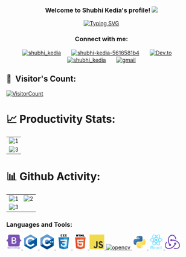 <h3 align="center">
  Welcome to Shubhi Kedia's profile!
  <img src="https://media.giphy.com/media/hvRJCLFzcasrR4ia7z/giphy.gif" width="28">
</h3>
<p align="center">
  <a href="https://git.io/typing-svg"><img src="https://readme-typing-svg.demolab.com?font=Fira+Code&size=22&pause=1000&color=F75C7E&center=true&vCenter=true&width=440&height=45&lines=Frontend+Developer+using+React+JS;Exploring+Blockchain+and+Web+3.0;Always+Learning+new+things" alt="Typing SVG" /></a>
</p>

<h3 align="center">Connect with me:</h3>
<p align="center"> 
<a href="https://instagram.com/shubhi_kedia" target="blank"><img align="center" src="https://raw.githubusercontent.com/rahuldkjain/github-profile-readme-generator/master/src/images/icons/Social/instagram.svg" alt="shubhi_kedia" height="30" width="40" /></a>
  &#8287;&#8287;&#8287;&#8287;&#8287;
<a href="https://linkedin.com/in/shubhi-kedia-5616581b4" target="blank"><img align="center" src="https://raw.githubusercontent.com/rahuldkjain/github-profile-readme-generator/master/src/images/icons/Social/linked-in-alt.svg" alt="shubhi-kedia-5616581b4" height="30" width="40" /></a>
  &#8287;&#8287;&#8287;&#8287;&#8287;
  <a href="https://drive.google.com/file/d/1KjJeNSDQ-nzi0g6LfB93bOcpDc8SjDNG/view?usp=sharing" target= "blank"><img align="center" width="40px" height="30" alt="Dev.to"  src="https://i.imgur.com/mVm29vK.png"></a>
  &#8287;&#8287;&#8287;&#8287;&#8287;
 <a href="https://www.leetcode.com/shubhi_kedia" target="blank"><img align="center" src="https://raw.githubusercontent.com/rahuldkjain/github-profile-readme-generator/master/src/images/icons/Social/leet-code.svg" alt="shubhi_kedia" height="30" width="40" /></a>
  &#8287;&#8287;&#8287;&#8287;&#8287;
  <a class="mailto" href="mailto:kediashubhi@gmail.com" target="blank"><img align="center" width="40px" height="30" alt="gmail" src="https://cdn-icons-png.flaticon.com/512/281/281769.png"> 
  </a>  
</p>

<h2> 📍 &nbsp;Visitor's Count:</h2>
<a align="center" href="https://profile-counter.glitch.me/{shubhi182001}/count.svg">
  
  ![VisitorCount](https://profile-counter.glitch.me/{shubhi182001}/count.svg)  
</a>



# 📈 Productivity Stats:
<table>
  <tr>
    <td><img src="https://github-profile-summary-cards.vercel.app/api/cards/profile-details?username=shubhi182001&theme=monokai"  display=block width=100% height=auto  alt="1" ></td>
   </tr> 
   <tr>
      <td><img src="https://activity-graph.herokuapp.com/graph?username=shubhi182001&bg_color=1a1b27&color=be90f2&line=638fda&point=35aea1&area=true"  display=block width=100% height=auto alt="3" ></td>
  </td>
  </tr>
</table>

# 📊 Github Activity:

<table>
  <tr>
    <td><img src="https://github-readme-stats.vercel.app/api?username=shubhi182001&theme=radical&show_icons=true"  display=block width=100% height=auto  alt="1" ></td>
    <td><img src="https://github-readme-stats.vercel.app/api/top-langs/?username=shubhi182001&theme=radical&layout=compact&hide=Jupyter%20Notebook"  display=block width=100% height=auto  alt="2" ></td>
   </tr> 
   <tr>
      <td><img src="https://github-readme-streak-stats.herokuapp.com/?user=shubhi182001&theme=tokyonight"  display=block width=100% height=auto alt="3" ></td>
   <td>
  </td>
  </tr>
</table>



<h3 align="left">Languages and Tools:</h3>
<p align="left"> <a href="https://getbootstrap.com" target="_blank" rel="noreferrer"> <img src="https://raw.githubusercontent.com/devicons/devicon/master/icons/bootstrap/bootstrap-plain-wordmark.svg" alt="bootstrap" width="40" height="40"/> </a> <a href="https://www.cprogramming.com/" target="_blank" rel="noreferrer"> <img src="https://raw.githubusercontent.com/devicons/devicon/master/icons/c/c-original.svg" alt="c" width="40" height="40"/> </a> <a href="https://www.w3schools.com/cpp/" target="_blank" rel="noreferrer"> <img src="https://raw.githubusercontent.com/devicons/devicon/master/icons/cplusplus/cplusplus-original.svg" alt="cplusplus" width="40" height="40"/> </a> <a href="https://www.w3schools.com/css/" target="_blank" rel="noreferrer"> <img src="https://raw.githubusercontent.com/devicons/devicon/master/icons/css3/css3-original-wordmark.svg" alt="css3" width="40" height="40"/> </a> <a href="https://www.w3.org/html/" target="_blank" rel="noreferrer"> <img src="https://raw.githubusercontent.com/devicons/devicon/master/icons/html5/html5-original-wordmark.svg" alt="html5" width="40" height="40"/> </a> <a href="https://developer.mozilla.org/en-US/docs/Web/JavaScript" target="_blank" rel="noreferrer"> <img src="https://raw.githubusercontent.com/devicons/devicon/master/icons/javascript/javascript-original.svg" alt="javascript" width="40" height="40"/> </a> <a href="https://opencv.org/" target="_blank" rel="noreferrer"> <img src="https://www.vectorlogo.zone/logos/opencv/opencv-icon.svg" alt="opencv" width="40" height="40"/> </a> <a href="https://www.python.org" target="_blank" rel="noreferrer"> <img src="https://raw.githubusercontent.com/devicons/devicon/master/icons/python/python-original.svg" alt="python" width="40" height="40"/> </a> <a href="https://reactjs.org/" target="_blank" rel="noreferrer"> <img src="https://raw.githubusercontent.com/devicons/devicon/master/icons/react/react-original-wordmark.svg" alt="react" width="40" height="40"/> </a> <a href="https://redux.js.org" target="_blank" rel="noreferrer"> <img src="https://raw.githubusercontent.com/devicons/devicon/master/icons/redux/redux-original.svg" alt="redux" width="40" height="40"/> </a> </p>


